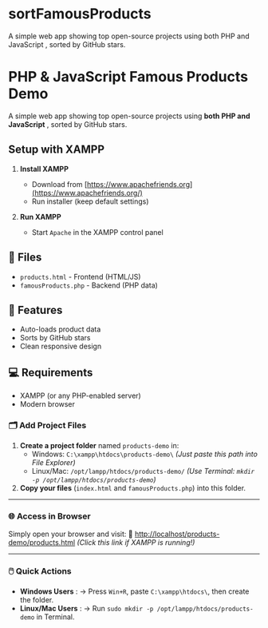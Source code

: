 # sortFamousProducts
A simple web app showing top open-source projects using both PHP and JavaScript , sorted by GitHub stars.
# PHP & JavaScript Famous Products Demo 

A simple web app showing top open-source projects using  **both PHP and JavaScript** , sorted by GitHub stars.

## **Setup with XAMPP**

1. **Install XAMPP**

   * Download from [https://www.apachefriends.org](https://www.apachefriends.org/)
   * Run installer (keep default settings)
2. **Run XAMPP**

   * Start `Apache` in the XAMPP control panel

## 📁 **Files**

* `products.html` - Frontend (HTML/JS)
* `famousProducts.php` - Backend (PHP data)

## 🌟 **Features**

* Auto-loads product data
* Sorts by GitHub stars
* Clean responsive design

## 💻 **Requirements**

* XAMPP (or any PHP-enabled server)
* Modern browser

### 🗂️ **Add Project Files**

1. **Create a project folder** named `products-demo` in:
   * Windows: `C:\xampp\htdocs\products-demo\`
     *(Just paste this path into File Explorer)*
   * Linux/Mac: `/opt/lampp/htdocs/products-demo/`
     *(Use Terminal: `mkdir -p /opt/lampp/htdocs/products-demo`)*
2. **Copy your files** (`index.html` and `famousProducts.php`) into this folder.

---

### 🌐 **Access in Browser**

Simply open your browser and visit:
🔗 [http://localhost/products-demo/products.html](http://localhost/products-demo/index.html)
*(Click this link if XAMPP is running!)*

---

### 🖱️ **Quick Actions**

* **Windows Users** :
  → Press `Win+R`, paste `C:\xampp\htdocs\`, then create the folder.
* **Linux/Mac Users** :
  → Run `sudo mkdir -p /opt/lampp/htdocs/products-demo` in Terminal.
